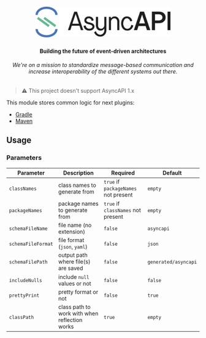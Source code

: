 <h1 align="center">
  <br>
  <a href="https://asyncapi.org"><img src="./assets/logo.png" alt="AsyncAPI logo" height="80"></a>
</h1>
<h4 align="center">Building the future of event-driven architectures</h4>
<h6 align="center">We're on a mission to standardize message-based communication and increase interoperability of the different systems out there.</h6>

> ⚠️ This project doesn't support AsyncAPI 1.x

This module stores common logic for next plugins:
* [Gradle](../asyncapi-plugin-gradle)
* [Maven](../asyncapi-plugin-maven)

## Usage

### Parameters

Parameter | Description | Required | Default
--------- | ----------- | --------- | -------
`classNames`|class names to generate from|`true` if `packageNames` not present|`empty`
`packageNames`|package names to generate from|`true` if `classNames` not present|`empty`
`schemaFileName`|file name (no extension)|`false`|`asyncapi`
`schemaFileFormat`|file format (`json`, `yaml`)|`false`|`json`
`schemaFilePath`|output path where file(s) are saved|`false`|`generated/asyncapi`
`includeNulls`|include `null` values or not|`false`|`false`
`prettyPrint`|pretty format or not|`false`|`true`
`classPath`|class path to work with when reflection works|`true`|`empty`